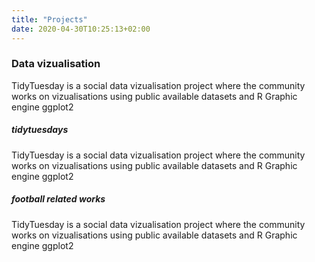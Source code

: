 ```yaml
---
title: "Projects"
date: 2020-04-30T10:25:13+02:00
---
```


### Data vizualisation

TidyTuesday is a social data vizualisation project where the community works on vizualisations using public available datasets and R Graphic engine ggplot2



##### tidytuesdays

TidyTuesday is a social data vizualisation project where the community works on vizualisations using public available datasets and R Graphic engine ggplot2


##### football related works

TidyTuesday is a social data vizualisation project where the community works on vizualisations using public available datasets and R Graphic engine ggplot2
